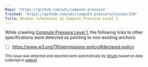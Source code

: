 ```yaml
---
Repo: 'https://github.com/w3c/compute-pressure'
Tracked: 'https://github.com/w3c/compute-pressure/issues/220'
Title: Broken references in Compute Pressure Level 1
---
```


While crawling [Compute Pressure Level 1](https://w3c.github.io/compute-pressure/), the following links to other specifications were detected as pointing to non-existing anchors:
* [ ] https://www.w3.org/TR/permissions-policy/#declared-policy

<sub>This issue was detected and reported semi-automatically by [Strudy](https://github.com/w3c/strudy/) based on data collected in [webref](https://github.com/w3c/webref/).</sub>

